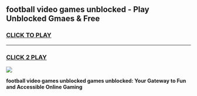 
## football video games unblocked - Play Unblocked Gmaes & Free
<h3>
<a href="https://premium.freeplayer.one?title=football_video_games_unblocked&ref=20F">CLICK TO PLAY</a></h3>
<hr>

<h3>
<a href="https://premium.freeplayer.one?title=football_video_games_unblocked&ref=20F">CLICK 2 PLAY</a>
  
</h3>

<a href="https://premium.freeplayer.one?title=football_video_games_unblocked&ref=20F/"><img src="https://clearcache.store/games.png"></a>


**football video games unblocked games unblocked: Your Gateway to Fun and Accessible Online Gaming**
